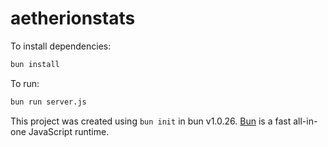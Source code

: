 # aetherionstats

To install dependencies:

```bash
bun install
```

To run:

```bash
bun run server.js
```

This project was created using `bun init` in bun v1.0.26. [Bun](https://bun.sh) is a fast all-in-one JavaScript runtime.
